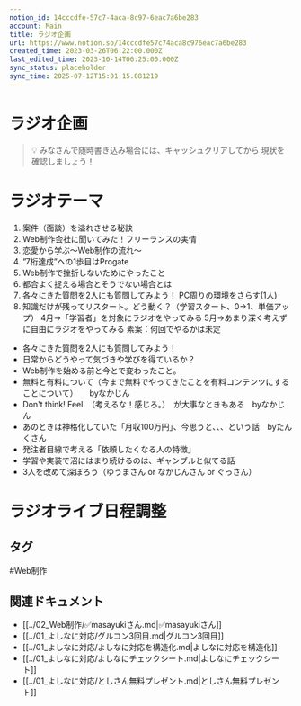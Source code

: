 ```yaml
---
notion_id: 14cccdfe-57c7-4aca-8c97-6eac7a6be283
account: Main
title: ラジオ企画
url: https://www.notion.so/14cccdfe57c74aca8c976eac7a6be283
created_time: 2023-03-26T06:22:00.000Z
last_edited_time: 2023-10-14T06:25:00.000Z
sync_status: placeholder
sync_time: 2025-07-12T15:01:15.081219
---
```

# ラジオ企画

> 💡 みなさんで随時書き込み場合には、キャッシュクリアしてから
現状を確認しましょう！
# ラジオテーマ
1. 案件（面談）を溢れさせる秘訣
1. Web制作会社に聞いてみた！フリーランスの実情
1. 恋愛から学ぶ〜Web制作の流れ〜
1. ”7桁達成”への1歩目はProgate
1. Web制作で挫折しないためにやったこと
1. 都合よく捉える場合とそうでない場合とは
1. 各々にきた質問を2人にも質問してみよう！
PC周りの環境をさらす(1人)
1. 知識だけが残ってリスタート。どう動く？（学習スタート、0→1、単価アップ）
4月→「学習者」を対象にラジオをやってみる
5月→あまり深く考えずに自由にラジオをやってみる
素案：何回でやるかは未定
- 各々にきた質問を2人にも質問してみよう！
- 日常からどうやって気づきや学びを得ているか？
- Web制作を始める前と今とで変わったこと。
- 無料と有料について（今まで無料でやってきたことを有料コンテンツにすることについて）　　byなかじん
- Don't think! Feel. （考えるな！感じろ。）　が大事なときもある　byなかじん
- あのときは神格化していた「月収100万円」、今思うと、、、という話　byたんくさん
- 発注者目線で考える「依頼したくなる人の特徴」
- 学習や実装で沼にはまり続けるのは、ギャンブルと似てる話
- 3人を改めて深ぼろう（ゆうまさん or なかじんさん or ぐっさん）
# ラジオライブ日程調整

## タグ

#Web制作 

## 関連ドキュメント

- [[../02_Web制作/✅masayukiさん.md|✅masayukiさん]]
- [[../01_よしなに対応/グルコン3回目.md|グルコン3回目]]
- [[../01_よしなに対応/よしなに対応を構造化.md|よしなに対応を構造化]]
- [[../01_よしなに対応/よしなにチェックシート.md|よしなにチェックシート]]
- [[../01_よしなに対応/としさん無料プレゼント.md|としさん無料プレゼント]]
